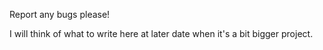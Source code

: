 Report any bugs please!

I will think of what to write here at later date when it's a bit bigger project. 